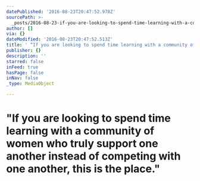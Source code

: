 ```yaml
---
datePublished: '2016-08-23T20:47:52.978Z'
sourcePath: >-
  _posts/2016-08-23-if-you-are-looking-to-spend-time-learning-with-a-community.md
author: []
via: {}
dateModified: '2016-08-23T20:47:52.513Z'
title: ' “If you are looking to spend time learning with a community of women who truly support one another instead of competing with one another, this is the place.”'
publisher: {}
description: ''
starred: false
inFeed: true
hasPage: false
inNav: false
_type: MediaObject

---
```

# "If you are looking to spend time learning with a community of women who truly support one another instead of competing with one another, this is the place."